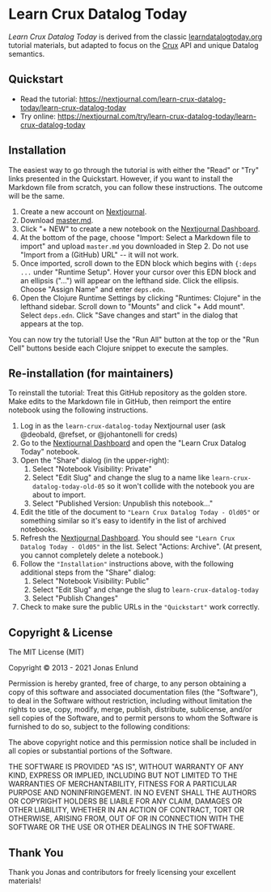 # Learn Crux Datalog Today

_Learn Crux Datalog Today_ is derived from the classic [learndatalogtoday.org](http://learndatalogtoday.org) tutorial materials, but adapted to focus on the [Crux](https://opencrux.com) API and unique Datalog semantics.

## Quickstart

* Read the tutorial: https://nextjournal.com/learn-crux-datalog-today/learn-crux-datalog-today
* Try online: https://nextjournal.com/try/learn-crux-datalog-today/learn-crux-datalog-today

## Installation

The easiest way to go through the tutorial is with either the "Read" or "Try" links presented in the Quickstart.
However, if you want to install the Markdown file from scratch, you can follow these instructions.
The outcome will be the same.

1. Create a new account on [Nextjournal](https://nextjournal.com).
2. Download [master.md](https://raw.githubusercontent.com/crux-labs/learn-crux-datalog-today/master/master.md).
3. Click "+ NEW" to create a new notebook on the [Nextjournal Dashboard](https://nextjournal.com/dashboard).
4. At the bottom of the page, choose "Import: Select a Markdown file to import" and upload `master.md` you downloaded in Step 2.
Do not use "Import from a (GitHub) URL" -- it will not work.
5. Once imported, scroll down to the EDN block which begins with `{:deps ...` under "Runtime Setup".
Hover your cursor over this EDN block and an ellipsis ("...") will appear on the lefthand side.
Click the ellipsis.
Choose "Assign Name" and enter `deps.edn`.
6. Open the Clojure Runtime Settings by clicking "Runtimes: Clojure" in the lefthand sidebar.
Scroll down to "Mounts" and click "+ Add mount".
Select `deps.edn`.
Click "Save changes and start" in the dialog that appears at the top.

You can now try the tutorial!
Use the "Run All" button at the top or the "Run Cell" buttons beside each Clojure snippet to execute the samples.

## Re-installation (for maintainers)

To reinstall the tutorial: Treat this GitHub repository as the golden store. Make edits to the Markdown file in
GitHub, then reimport the entire notebook using the following instructions.

1. Log in as the `learn-crux-datalog-today` Nextjournal user (ask @deobald, @refset, or @johantonelli for creds)
2. Go to the [Nextjournal Dashboard](https://nextjournal.com/dashboard) and open the "Learn Crux Datalog Today" notebook.
3. Open the "Share" dialog (in the upper-right):
   1. Select "Notebook Visibility: Private"
   2. Select "Edit Slug" and change the slug to a name like `learn-crux-datalog-today-old-05` so it won't collide with the notebook you are about to import.
   3. Select "Published Version: Unpublish this notebook..."
7. Edit the title of the document to `"Learn Crux Datalog Today - Old05"` or something similar so it's easy to identify
in the list of archived notebooks.
8. Refresh the [Nextjournal Dashboard](https://nextjournal.com/dashboard). You should see `"Learn Crux Datalog Today - Old05"`
in the list. Select "Actions: Archive". (At present, you cannot completely delete a notebook.)
9. Follow the `"Installation"` instructions above, with the following additional steps from the "Share" dialog:
   1. Select "Notebook Visibility: Public"
   2. Select "Edit Slug" and change the slug to `learn-crux-datalog-today`
   3. Select "Publish Changes"
10. Check to make sure the public URLs in the `"Quickstart"` work correctly.


## Copyright & License

The MIT License (MIT)

Copyright © 2013 - 2021 Jonas Enlund

Permission is hereby granted, free of charge, to any person obtaining a copy of this software and associated documentation files (the "Software"), to deal in the Software without restriction, including without limitation the rights to use, copy, modify, merge, publish, distribute, sublicense, and/or sell copies of the Software, and to permit persons to whom the Software is furnished to do so, subject to the following conditions:

The above copyright notice and this permission notice shall be included in all copies or substantial portions of the Software.

THE SOFTWARE IS PROVIDED "AS IS", WITHOUT WARRANTY OF ANY KIND, EXPRESS OR IMPLIED, INCLUDING BUT NOT LIMITED TO THE WARRANTIES OF MERCHANTABILITY, FITNESS FOR A PARTICULAR PURPOSE AND NONINFRINGEMENT. IN NO EVENT SHALL THE AUTHORS OR COPYRIGHT HOLDERS BE LIABLE FOR ANY CLAIM, DAMAGES OR OTHER LIABILITY, WHETHER IN AN ACTION OF CONTRACT, TORT OR OTHERWISE, ARISING FROM, OUT OF OR IN CONNECTION WITH THE SOFTWARE OR THE USE OR OTHER DEALINGS IN THE SOFTWARE.


## Thank You

Thank you Jonas and contributors for freely licensing your excellent materials!
